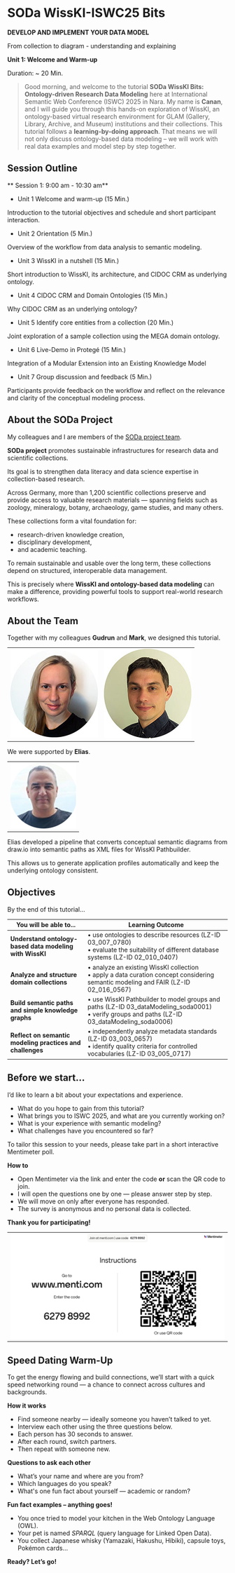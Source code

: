 <!--
*titel:
*author:in/urheber:in: 
orcid: 
email: SODa@sammlungen.io
*lizenz: cc by
lizenzlink: https://creativecommons.org/
*persistenter OER link: 
language: 
version:  v1
beschreibung: 
format: SODa WissKI How-to-Tutorial
modultitel: 
modul: Unit 1
einheitstitel: Welcome and warm-up 
eiheit: Einheit 1
lernziel: 

baustein:
zielgruppe: https://zenodo.org/records/15574575
gestaltungsprinzip: 
keywords: ???
erstellungsdatum: 

technische metadaten:
medientyp: text
dateiformat: .md
dauer: 
größe:
software: Web

icon: /assets/SODa-Logo_full.svg

link: https://raw.githubusercontent.com/chastik/WissKI/refs/heads/main/soda.css

-->


# SODa WissKI-ISWC25 Bits

**DEVELOP AND IMPLEMENT YOUR DATA MODEL** 

From collection to diagram - understanding and explaining

**Unit 1: Welcome and Warm-up**

Duration: ~ 20 Min.



> Good morning, and welcome to the tutorial **SODa WissKI Bits: Ontology-driven Research Data Modeling** here at International Semantic Web Conference (ISWC) 2025 in Nara. 
> My name is **Canan**, and I will guide you through this hands-on exploration of WissKI, an ontology-based virtual research environment for GLAM (Gallery, Library, Archive, and Museum) institutions and their collections.
> This tutorial follows a **learning-by-doing approach**.
> That means we will not only discuss ontology-based data modeling – we will work with real data examples and model step by step together.

## Session Outline 

** Session 1: 9:00 am - 10:30 am**

* Unit 1 Welcome and warm-up (15 Min.)

Introduction to the tutorial objectives and schedule and short participant interaction.

* Unit 2 Orientation (5 Min.)

Overview of the workflow from data analysis to semantic modeling.

* Unit 3 WissKI in a nutshell (15 Min.)

Short introduction to WissKI, its architecture, and CIDOC CRM as underlying ontology.

* Unit 4 CIDOC CRM and Domain Ontologies (15 Min.)

Why CIDOC CRM as an underlying ontology?

* Unit 5 Identify core entities from a collection (20 Min.)

Joint exploration of a sample collection using the MEGA domain ontology.

* Unit 6 Live-Demo in Protegé (15 Min.)

Integration of a Modular Extension into an Existing Knowledge Model

* Unit 7 Group discussion and feedback (5 Min.)

Participants provide feedback on the workflow and reflect on the relevance and clarity of the conceptual modeling process.

## About the SODa Project

My colleagues and I are members of the [SODa project team](https://sammlungen.io/projekt).

**SODa project** promotes sustainable infrastructures for research data and scientific collections. 

Its goal is to strengthen data literacy and data science expertise in collection-based research.

Across Germany, more than 1,200 scientific collections preserve and provide access to valuable research materials — spanning fields such as zoology, mineralogy, botany, archaeology, game studies, and many others.

These collections form a vital foundation for:

* research-driven knowledge creation,
* disciplinary development,
* and academic teaching.

To remain sustainable and usable over the long term, these collections depend on structured, interoperable data management.

This is precisely where **WissKI and ontology-based data modeling** can make a difference, providing powerful tools to support real-world research workflows.

## About the Team

Together with my colleagues **Gudrun** and **Mark**, we designed this tutorial.

<table>
  <tr>
    <td><img src="../assets/schwenk.jpg" alt="WissKI Architektur" width="100%"></td>
    <td><img src="../assets/fichtner.jpg" alt="WissKI Architektur" width="100%"></td>
     </tr>
</table>

We were supported by **Elias**. 

 <table>
  <tr>
    <td><img src="../assets/elias.png" alt="WissKI Architektur" width="100%"></td>
  </tr>
</table>

Elias developed a pipeline that converts conceptual semantic diagrams from draw.io into semantic paths as XML files for WissKI Pathbuilder.

This allows us to generate application profiles automatically and keep the underlying ontology consistent.


## Objectives

By the end of this tutorial...

| You will be able to...                                   | Learning Outcome                                                                                                                                                 |
|----------------------------------------------------------|------------------------------------------------------------------------------------------------------------------------------------------------------------------|
| **Understand ontology-based data modeling with WissKI**  | • use ontologies to describe resources (LZ-ID 03\_007\_0780)<br>• evaluate the suitability of different database systems (LZ-ID 02\_010\_0407)                  |
| **Analyze and structure domain collections**             | • analyze an existing WissKI collection<br>• apply a data curation concept considering semantic modeling and FAIR (LZ-ID 02\_016\_0567)                         |
| **Build semantic paths and simple knowledge graphs**     | • use WissKI Pathbuilder to model groups and paths (LZ-ID 03\_dataModeling\_soda0001)<br>• verify groups and paths (LZ-ID 03\_dataModeling\_soda0006)          |
| **Reflect on semantic modeling practices and challenges**| • independently analyze metadata standards (LZ-ID 03\_003\_0657)<br>• identify quality criteria for controlled vocabularies (LZ-ID 03\_005\_0717)              |

## Before we start...

I’d like to learn a bit about your expectations and experience.

* What do you hope to gain from this tutorial?
* What brings you to ISWC 2025, and what are you currently working on?
* What is your experience with semantic modeling?
* What challenges have you encountered so far?

To tailor this session to your needs, please take part in a short interactive Mentimeter poll.

**How to**

* Open Mentimeter via the link and enter the code **or** scan the QR code to join.
* I will open the questions one by one — please answer step by step.
* We will move on only after everyone has responded.
* The survey is anonymous and no personal data is collected.

**Thank you for participating!**

 <table>
    <tr>
      <td><img src="../assets/mentimeter_expectations.png" alt="Mentimeter survey" width="100%"></td>
    </tr>
</table>

## Speed Dating Warm-Up

To get the energy flowing and build connections, we’ll start with a quick speed networking round — a chance to connect across cultures and backgrounds.

**How it works**

* Find someone nearby — ideally someone you haven’t talked to yet.  
* Interview each other using the three questions below.  
* Each person has 30 seconds to answer.  
* After each round, switch partners.  
* Then repeat with someone new.

**Questions to ask each other**

* What’s your name and where are you from?
* Which languages do you speak?
* What's one fun fact about yourself — academic or random?

**Fun fact examples – anything goes!**

* You once tried to model your kitchen in the Web Ontology Language (OWL).
* Your pet is named *SPARQL* (query language for Linked Open Data).
* You collect Japanese whisky (Yamazaki, Hakushu, Hibiki), capsule toys, Pokémon cards…

**Ready? Let’s go!**
